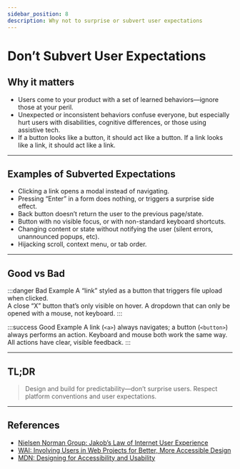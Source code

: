 ```yaml
---
sidebar_position: 8
description: Why not to surprise or subvert user expectations
---
```


# Don’t Subvert User Expectations

## Why it matters

- Users come to your product with a set of learned behaviors—ignore those at your peril.
- Unexpected or inconsistent behaviors confuse everyone, but especially hurt users with disabilities, cognitive differences, or those using assistive tech.
- If a button looks like a button, it should act like a button. If a link looks like a link, it should act like a link.

---

## Examples of Subverted Expectations

- Clicking a link opens a modal instead of navigating.
- Pressing “Enter” in a form does nothing, or triggers a surprise side effect.
- Back button doesn’t return the user to the previous page/state.
- Button with no visible focus, or with non-standard keyboard shortcuts.
- Changing content or state without notifying the user (silent errors, unannounced popups, etc).
- Hijacking scroll, context menu, or tab order.

---

## Good vs Bad

:::danger Bad Example
A “link” styled as a button that triggers file upload when clicked.  
A close “X” button that’s only visible on hover.
A dropdown that can only be opened with a mouse, not keyboard.
:::

:::success Good Example
A link (`<a>`) always navigates; a button (`<button>`) always performs an action.
Keyboard and mouse both work the same way.
All actions have clear, visible feedback.
:::

---

## TL;DR

> Design and build for predictability—don’t surprise users. Respect platform conventions and user expectations.

---

## References

- [Nielsen Norman Group: Jakob’s Law of Internet User Experience](https://www.nngroup.com/articles/law-of-the-web-user-experience/)
- [WAI: Involving Users in Web Projects for Better, More Accessible Design](https://www.w3.org/WAI/test-evaluate/involving-users/)
- [MDN: Designing for Accessibility and Usability](https://developer.mozilla.org/en-US/docs/Web/Accessibility/Understanding_WCAG/User_Experience)

